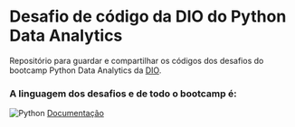 # Desafio de código da DIO do Python Data Analytics
Repositório para guardar e compartilhar os códigos dos desafios do bootcamp Python Data Analytics da [DIO](https://www.dio.me). 

### A linguagem dos desafios e de todo o bootcamp é:
![Python](https://img.shields.io/badge/python-3670A0?style=for-the-badge&logo=python&logoColor=ffdd54)
[Documentação](https://docs.python.org/3.12/)
